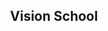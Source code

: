 ---
---
<section>
        <header class="major">
                <h2>Vision School</h2>
        </header>
</section>
